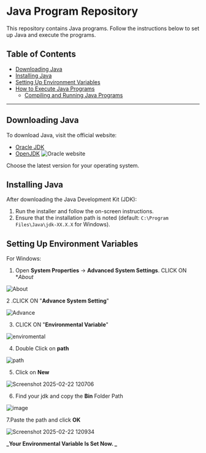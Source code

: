 # Java Program Repository

This repository contains Java programs. Follow the instructions below to set up Java and execute the programs.

## Table of Contents
- [Downloading Java](#downloading-java)
- [Installing Java](#installing-java)
- [Setting Up Environment Variables](#setting-up-environment-variables)
- [How to Execute Java Programs](#how-to-execute-java-programs)
  - [Compiling and Running Java Programs](#compiling-and-running-java-programs)

---

## Downloading Java
To download Java, visit the official website:
- [Oracle JDK](https://www.oracle.com/java/technologies/javase-downloads.html)
- [OpenJDK](https://jdk.java.net/)
![Oracle website](https://github.com/user-attachments/assets/872d701c-2fe9-4d42-96e1-a6ecf16dbcfc)


Choose the latest version for your operating system.

## Installing Java
After downloading the Java Development Kit (JDK):
1. Run the installer and follow the on-screen instructions.
2. Ensure that the installation path is noted (default: `C:\Program Files\Java\jdk-XX.X.X` for Windows).

## Setting Up Environment Variables
For Windows:
1. Open **System Properties** → **Advanced System Settings**.
CLICK ON **About*
   
![About](https://github.com/user-attachments/assets/c5964bd3-d431-478a-9862-6d271175f34b)

2 .CLICK ON "**Advance System Setting**"
  
![Advance](https://github.com/user-attachments/assets/19a811ed-4b97-45f1-b09c-f8df4e40ce54)

3.  CLICK ON "**Environmental Variable**"
  
![enviromental](https://github.com/user-attachments/assets/9ce60fd2-6be1-4334-b844-3bdc835bf60d)

4.  Double Click on **path**
  
![path](https://github.com/user-attachments/assets/5993f8d8-324d-422f-a521-2baafc9467e6)

5.  Click on **New**
  
![Screenshot 2025-02-22 120706](https://github.com/user-attachments/assets/8f8a845a-aa45-4b02-97a1-913bf6d003d5)

 6. Find your jdk and copy the **Bin** Folder Path
  
![image](https://github.com/user-attachments/assets/7f9fd5c7-e4dd-497d-9a64-a60f0bdbebee)

 7.Paste the path and click **OK** 
  
![Screenshot 2025-02-22 120934](https://github.com/user-attachments/assets/3692cc6b-3fed-4bc4-a1e0-794347f6a897)

**_Your Environmental Variable Is Set Now. _**

  
